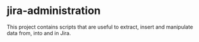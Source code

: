 # jira-administration
This project contains scripts that are useful to extract, insert and manipulate data from, into and in Jira.
